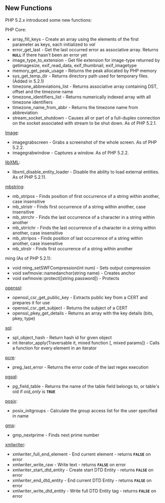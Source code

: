 New Functions
-------------

PHP 5.2.x introduced some new functions:

PHP Core:

-   <span class="simpara"> <span
    class="function">array\_fill\_keys</span> - Create an array using
    the elements of the first parameter as keys, each initialized to
    *val* </span>
-   <span class="simpara"> <span
    class="function">error\_get\_last</span> - Get the last occurred
    error as associative array. Returns **`NULL`** if there hasn't been
    an error yet </span>
-   <span class="simpara"> <span
    class="function">image\_type\_to\_extension</span> - Get file
    extension for image-type returned by <span
    class="function">getimagesize</span>, <span
    class="function">exif\_read\_data</span>, <span
    class="function">exif\_thumbnail</span>, <span
    class="function">exif\_imagetype</span> </span>
-   <span class="simpara"> <span
    class="function">memory\_get\_peak\_usage</span> - Returns the peak
    allocated by PHP memory </span>
-   <span class="simpara"> <span
    class="function">sys\_get\_temp\_dir</span> - Returns directory path
    used for temporary files. (Added in 5.2.1) </span>
-   <span class="simpara"> <span
    class="function">timezone\_abbreviations\_list</span> - Returns
    associative array containing DST, offset and the timezone name
    </span>
-   <span class="simpara"> <span
    class="function">timezone\_identifiers\_list</span> - Returns
    numerically indexed array with all timezone identifiers </span>
-   <span class="simpara"> <span
    class="function">timezone\_name\_from\_abbr</span> - Returns the
    timezone name from abbreviation </span>
-   <span class="simpara"> <span
    class="function">stream\_socket\_shutdown</span> - Causes all or
    part of a full-duplex connection on the socket associated with
    stream to be shut down. As of PHP 5.2.1. </span>

<a href="/ref/image.html" class="link">Image</a>:

-   <span class="simpara"> <span
    class="function">imagegrabscreen</span> - Grabs a screenshot of the
    whole screen. As of PHP 5.2.2. </span>
-   <span class="simpara"> <span
    class="function">imagegrabwindow</span> - Captures a window. As of
    PHP 5.2.2. </span>

<a href="/book/libxml.html" class="link">libXML</a>:

-   <span class="simpara"> <span
    class="function">libxml\_disable\_entity\_loader</span> - Disable
    the ability to load external entities. As of PHP 5.2.11. </span>

<a href="/ref/mbstring.html" class="link">mbstring</a>:

-   <span class="simpara"> <span class="function">mb\_stripos</span> -
    Finds position of first occurrence of a string within another, case
    insensitive </span>
-   <span class="simpara"> <span class="function">mb\_stristr</span> -
    Finds first occurrence of a string within another, case insensitive
    </span>
-   <span class="simpara"> <span class="function">mb\_strrchr</span> -
    Finds the last occurrence of a character in a string within another
    </span>
-   <span class="simpara"> <span class="function">mb\_strrichr</span> -
    Finds the last occurrence of a character in a string within another,
    case insensitive </span>
-   <span class="simpara"> <span class="function">mb\_strripos</span> -
    Finds position of last occurrence of a string within another, case
    insensitive </span>
-   <span class="simpara"> <span class="function">mb\_strstr</span> -
    Finds first occurrence of a string within another </span>

ming (As of PHP 5.2.1):

-   <span class="simpara"> void ming\_setSWFCompression(int num) - Sets
    output compression </span>
-   <span class="simpara"> void swfmovie::namedanchor(string name) -
    Creates anchor </span>
-   <span class="simpara"> void swfmovie::protect(\[string password\]) -
    Protects </span>

<a href="/ref/openssl.html" class="link">openssl</a>:

-   <span class="simpara"> <span
    class="function">openssl\_csr\_get\_public\_key</span> - Extracts
    public key from a CERT and prepares it for use </span>
-   <span class="simpara"> <span
    class="function">openssl\_csr\_get\_subject</span> - Returns the
    subject of a CERT </span>
-   <span class="simpara"> <span
    class="function">openssl\_pkey\_get\_details</span> - Returns an
    array with the key details (bits, pkey, type) </span>

<a href="/ref/spl.html" class="link">spl</a>:

-   <span class="simpara"> <span
    class="function">spl\_object\_hash</span> - Return hash id for given
    object </span>
-   <span class="simpara"> int iterator\_apply(Traversable it, mixed
    function \[, mixed params\]) - Calls a function for every element in
    an iterator </span>

<a href="/ref/pcre.html" class="link">pcre</a>:

-   <span class="simpara"> <span
    class="function">preg\_last\_error</span> - Returns the error code
    of the last regex execution </span>

<a href="/book/pgsql.html#PostgreSQL%20函数" class="link">pgsql</a>:

-   <span class="simpara"> <span
    class="function">pg\_field\_table</span> - Returns the name of the
    table field belongs to, or table's oid if *oid\_only* is **`TRUE`**
    </span>

<a href="/ref/posix.html" class="link">posix</a>:

-   <span class="simpara"> <span
    class="function">posix\_initgroups</span> - Calculate the group
    access list for the user specified in name </span>

<a href="/ref/gmp.html" class="link">gmp</a>:

-   <span class="simpara"> <span
    class="function">gmp\_nextprime</span> - Finds next prime number
    </span>

<a href="/ref/xmlwriter.html" class="link">xmlwriter</a>:

-   <span class="simpara"> <span
    class="function">xmlwriter\_full\_end\_element</span> - End current
    element - returns **`FALSE`** on error </span>
-   <span class="simpara"> <span
    class="function">xmlwriter\_write\_raw</span> - Write text - returns
    **`FALSE`** on error </span>
-   <span class="simpara"> <span
    class="function">xmlwriter\_start\_dtd\_entity</span> - Create start
    DTD Entity - returns **`FALSE`** on error </span>
-   <span class="simpara"> <span
    class="function">xmlwriter\_end\_dtd\_entity</span> - End current
    DTD Entity - returns **`FALSE`** on error </span>
-   <span class="simpara"> <span
    class="function">xmlwriter\_write\_dtd\_entity</span> - Write full
    DTD Entity tag - returns **`FALSE`** on error </span>
